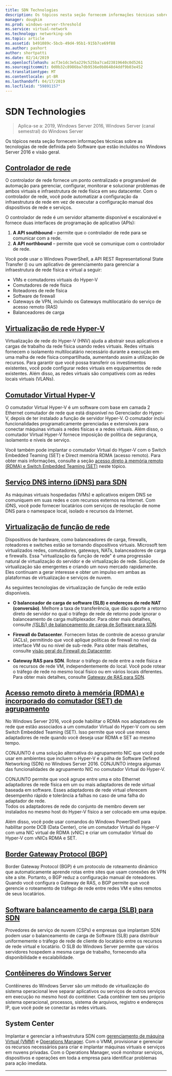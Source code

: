 ```yaml
---
title: SDN Technologies
description: Os tópicos nesta seção fornecem informações técnicas sobre as tecnologias de rede definida pelo Software que estão incluídos no Windows Server 2016 e visão geral.
manager: dougkim
ms.prod: windows-server-threshold
ms.service: virtual-network
ms.technology: networking-sdn
ms.topic: article
ms.assetid: b491089c-5bcb-49d4-95b1-915b7ce69f88
ms.author: pashort
author: shortpatti
ms.date: 02/14/2019
ms.openlocfilehash: acf3e1dc3e5a229c525ba7cad23819640c0d5261
ms.sourcegitcommit: 0d0b32c8986ba7db9536e0b8648d4ddf9b03e452
ms.translationtype: MT
ms.contentlocale: pt-BR
ms.lasthandoff: 04/17/2019
ms.locfileid: "59891157"
---
```

# <a name="sdn-technologies"></a>SDN Technologies

>Aplica-se a: 2019, Windows Server 2016, Windows Server (canal semestral) do Windows Server

Os tópicos nesta seção fornecem informações técnicas sobre as tecnologias de rede definida pelo Software que estão incluídos no Windows Server 2016 e visão geral.  

## <a name="network-controllernetwork-controllernetwork-controllermd"></a>[Controlador de rede](network-controller/Network-Controller.md)

O controlador de rede fornece um ponto centralizado e programável de automação para gerenciar, configurar, monitorar e solucionar problemas de ambos virtuais e infraestrutura de rede física em seu datacenter. Com o controlador de rede, você pode automatizar a configuração da infraestrutura de rede em vez de executar a configuração manual dos dispositivos de rede e serviços. 

O controlador de rede é um servidor altamente disponível e escalonável e fornece duas interfaces de programação de aplicativo (APIs):

1. **A API southbound** – permite que o controlador de rede para se comunicar com a rede.
2. **A API northbound** – permite que você se comunique com o controlador de rede.

Você pode usar o Windows PowerShell, a API REST Representational State Transfer () ou um aplicativo de gerenciamento para gerenciar a infraestrutura de rede física e virtual a seguir:

- VMs e comutadores virtuais do Hyper-V 
- Comutadores de rede física 
- Roteadores de rede física 
- Software de firewall 
- Gateways de VPN, incluindo os Gateways multilocatário do serviço de acesso remoto (RAS) 
- Balanceadores de carga 
  

  
## <a name="hyper-v-network-virtualizationhyper-v-network-virtualizationhyper-v-network-virtualizationmd"></a>[Virtualização de rede Hyper-V](hyper-v-network-virtualization/Hyper-V-Network-Virtualization.md)

Virtualização de rede do Hyper-V (HNV) ajuda a abstrair seus aplicativos e cargas de trabalho da rede física usando redes virtuais. Redes virtuais fornecem o isolamento multilocatário necessário durante a execução em uma malha de rede física compartilhada, aumentando assim a utilização de recursos. Para garantir que você possa transferir os investimentos existentes, você pode configurar redes virtuais em equipamentos de rede existentes. Além disso, as redes virtuais são compatíveis com as redes locais virtuais (VLANs).   
  
  
## <a name="hyper-v-virtual-switchvirtualizationhyper-v-virtual-switchhyper-v-virtual-switchmd"></a>[Comutador Virtual Hyper-V](../../../virtualization/hyper-v-virtual-switch/Hyper-V-Virtual-Switch.md) 

O comutador Virtual Hyper-V é um software com base em camada 2 Ethernet comutador de rede que está disponível no Gerenciador do Hyper-V, depois de ter instalado a função de servidor Hyper-V. O comutador inclui funcionalidades programaticamente gerenciadas e extensíveis para conectar máquinas virtuais a redes físicas e a redes virtuais. Além disso, o comutador Virtual Hyper-V fornece imposição de política de segurança, isolamento e níveis de serviço.
  
Você também pode implantar o comutador Virtual do Hyper-V com o Switch Embedded Teaming (SET) e Direct memória RDMA (acesso remoto). Para obter mais informações, consulte a seção [acesso direto à memória remoto (RDMA) e Switch Embedded Teaming (SET)](#bkmk_rdma) neste tópico.  

## <a name="internal-dns-service-idns-for-sdnidns-for-sdnmd"></a>[Serviço DNS interno (iDNS) para SDN](Idns-for-Sdn.md)

As máquinas virtuais hospedadas (VMs) e aplicativos exigem DNS se comuniquem em suas redes e com recursos externos na Internet. Com iDNS, você pode fornecer locatários com serviços de resolução de nome DNS para o namespace local, isolado e recursos da Internet. 
  
## <a name="network-function-virtualizationnetwork-function-virtualizationnetwork-function-virtualizationmd"></a>[Virtualização de função de rede](network-function-virtualization/Network-Function-Virtualization.md)

Dispositivos de hardware, como balanceadores de carga, firewalls, roteadores e switches estão se tornando dispositivos virtuais. Microsoft tem virtualizados redes, comutadores, gateways, NATs, balanceadores de carga e firewalls. Essa "virtualização da função de rede" é uma progressão natural de virtualização do servidor e de virtualização de rede. Soluções de virtualização são emergentes e criando um novo mercado rapidamente. Eles continuam a gerar interesse e obter um impulso em ambas as plataformas de virtualização e serviços de nuvem. 
  
As seguintes tecnologias de virtualização de função de rede estão disponíveis.  
  
-   **O balanceador de carga de software (SLB) e endereços de rede NAT (conversão)**. Melhore a taxa de transferência, que dão suporte a retorno direto de servidor no qual o tráfego de rede de retorno pode ignorar o balanceamento de carga multiplexador. Para obter mais detalhes, consulte [/(SLB/) de balanceamento de carga de Software para SDN](network-function-virtualization/software-load-balancing-for-sdn.md).
  
-   **Firewall do Datacenter**. Fornecem listas de controle de acesso granular (ACLs), permitindo que você aplique políticas de firewall no nível da interface VM ou no nível de sub-rede. Para obter mais detalhes, consulte [visão geral do Firewall do Datacenter](network-function-virtualization/Datacenter-Firewall-Overview.md).
  
-   **Gateway RAS para SDN**. Rotear o tráfego de rede entre a rede física e os recursos de rede VM, independentemente do local. Você pode rotear o tráfego de rede no mesmo local físico ou em vários locais diferentes. Para obter mais detalhes, consulte [Gateway de RAS para SDN](network-function-virtualization/RAS-Gateway-for-SDN.md).

  
## <a name="remote-direct-memory-access-rdma-and-switch-embedded-teaming-sethttpsdocsmicrosoftcomwindows-servervirtualizationhyper-v-virtual-switchrdma-and-switch-embedded-teaming"></a>[Acesso remoto direto à memória (RDMA) e incorporado do comutador (SET) de agrupamento](https://docs.microsoft.com/windows-server/virtualization/hyper-v-virtual-switch/rdma-and-switch-embedded-teaming)  
No Windows Server 2016, você pode habilitar o RDMA nos adaptadores de rede que estão associados a um comutador Virtual do Hyper-V com ou sem Switch Embedded Teaming (SET). Isso permite que você use menos adaptadores de rede quando você deseja usar RDMA e SET ao mesmo tempo.  
  
CONJUNTO é uma solução alternativa do agrupamento NIC que você pode usar em ambientes que incluem o Hyper-V e a pilha de Software Defined Networking (SDN) no Windows Server 2016. CONJUNTO integra algumas das funcionalidades de agrupamento NIC no comutador Virtual do Hyper-V.  
  
CONJUNTO permite que você agrupe entre uma e oito Ethernet adaptadores de rede física em um ou mais adaptadores de rede virtual baseada em software. Esses adaptadores de rede virtual oferecem desempenho rápido e tolerância a falhas no caso de uma falha do adaptador de rede.  
Todos os adaptadores de rede do conjunto de membro devem ser instalados no mesmo host do Hyper-V físico a ser colocado em uma equipe.  
  
Além disso, você pode usar comandos do Windows PowerShell para habilitar ponte DCB (Data Center), crie um comutador Virtual do Hyper-V com uma NIC virtual de RDMA (vNIC) e criar um comutador Virtual do Hyper-V com vNICs RDMA e SET.  

  

## <a name="border-gateway-protocol-bgpremoteremote-accessbgpborder-gateway-protocol-bgpmd"></a>[Border Gateway Protocol (BGP)](../../../remote/remote-access/bgp/Border-Gateway-Protocol-BGP.md)
  
Border Gateway Protocol (BGP) é um protocolo de roteamento dinâmico que automaticamente aprende rotas entre sites que usam conexões de VPN site a site. Portanto, o BGP reduz a configuração manual de roteadores.   Quando você configura o Gateway de RAS, o BGP permite que você gerencie o roteamento de tráfego de rede entre redes VM e sites remotos de seus locatários.  
  
## <a name="software-load-balancing-slb-for-sdnnetwork-function-virtualizationsoftware-load-balancing-for-sdnmd"></a>[Software balanceamento de carga (SLB) para SDN](network-function-virtualization/software-load-balancing-for-sdn.md)
Provedores de serviço de nuvem (CSPs) e empresas que implantam SDN podem usar o balanceamento de carga de Software (SLB) para distribuir uniformemente o tráfego de rede de cliente do locatário entre os recursos de rede virtual e locatário. O SLB do Windows Server permite que vários servidores hospedem a mesma carga de trabalho, fornecendo alta disponibilidade e escalabilidade. 

## <a name="windows-server-containerscontainerscontainer-networking-overviewmd"></a>[Contêineres do Windows Server](Containers/Container-networking-overview.md)

Contêineres do Windows Server são um método de virtualização do sistema operacional leve separar aplicativos ou serviços de outros serviços em execução no mesmo host do contêiner. Cada contêiner tem seu próprio sistema operacional, processos, sistema de arquivos, registro e endereços IP, que você pode se conectar às redes virtuais. 


## <a name="system-center"></a>System Center  
Implantar e gerenciar a infraestrutura SDN com [gerenciamento de máquina Virtual (VMM)](https://docs.microsoft.com/system-center/vmm/) e [Operations Manager](https://docs.microsoft.com/system-center/scom/). Com o VMM, provisionar e gerenciar os recursos necessários para criar e implantar máquinas virtuais e serviços em nuvens privadas.  Com o Operations Manager, você monitorar serviços, dispositivos e operações em toda a empresa para identificar problemas para ação imediata. 


---
